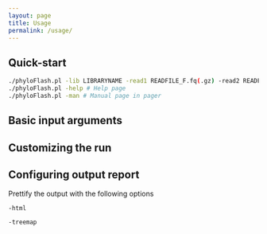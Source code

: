 ```yaml
---
layout: page
title: Usage
permalink: /usage/
---
```


## Quick-start

```bash
./phyloFlash.pl -lib LIBRARYNAME -read1 READFILE_F.fq(.gz) -read2 READFILE_R.fq(.gz) [options]
./phyloFlash.pl -help # Help page
./phyloFlash.pl -man # Manual page in pager
```

## Basic input arguments



## Customizing the run


## Configuring output report

Prettify the output with the following options

`-html`

`-treemap`
